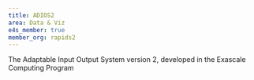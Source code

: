 ```yaml
---
title: ADIOS2
area: Data & Viz
e4s_member: true
member_org: rapids2
---
```

The Adaptable Input Output System version 2, developed in the Exascale Computing Program